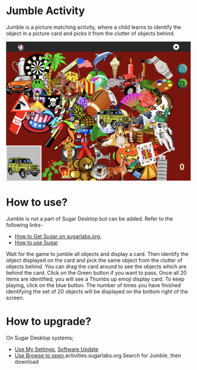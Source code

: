 Jumble Activity 
===============

Jumble is a picture matching activity, where a child learns to identify the object in a picture card and picks it from the clutter of objects behind.

![Screenshot](screenshots/1.jpg)

How to use?
===============
Jumble is not a part of Sugar Desktop but can be added. Refer to the following links-

* [How to Get Sugar on sugarlabs.org](https://sugarlabs.org/), 
* [How to use Sugar](https://help.sugarlabs.org/) 

Wait for the game to jumble all objects and display a card. Then identify the object displayed on the card and pick the same object from the clutter of objects behind. You can drag the card around to see the objects which are behind the card. Click on the Green button if you want to pass. Once all 20 items are identified, you will see a Thumbs up emoji display card. To keep playing, click on the blue button. The number of times you have finished identifying the set of 20 objects will be displayed on the bottom right of the screen.

How to upgrade?
===============
On Sugar Desktop systems;

* [Use My Settings,](https://help.sugarlabs.org/my_settings.html) [Software Update](https://help.sugarlabs.org/my_settings.html#software-update) 
* [Use Browse to open ](https://activities.sugarlabs.org/)activities.sugarlabs.org Search for Jumble, then download

